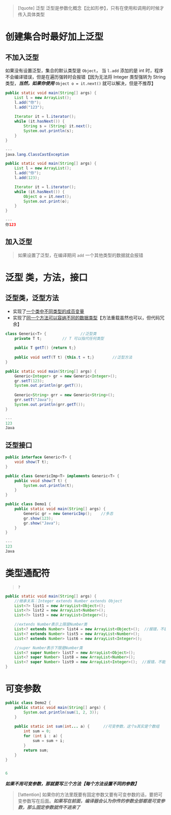 >[!quote] 泛型
>泛型是参数化概念【比如形参】，只有在使用和调用的时候才传入具体类型

# 创建集合时最好加上泛型
## 不加入泛型
如果没有设置泛型，集合的默认类型是 `Object`， 当 `l.add` 添加的是 int 时，程序不会编译错误，但是在遍历强转时会报错【因为无法将 Integer 类型强转为 String 类型，***当然，如果你使用*** `Object o = it.next()` 就可以解决，但是不推荐】

```java
public static void main(String[] args) {  
    List l = new ArrayList();  
    l.add("你");  
    l.add("123");  
  
    Iterator it = l.iterator();  
    while (it.hasNext()) {  
        String s = (String) it.next();  
        System.out.println(s);  
    }  
}

---
java.lang.ClassCastException
```

```java
public static void main(String[] args) {
	List l = new ArrayList();
	l.add("你");
	l.add(123);

	Iterator it = l.iterator();
	while (it.hasNext()) {
		Object o = it.next();
		System.out.print(o);
	}
}

---
你123
```
## 加入泛型
>如果设置了泛型，在编译期间 `add` 一个其他类型的数据就会报错

# 泛型 类，方法，接口
## 泛型类，泛型方法
- 实现了<u>一个类中不同类型的成员变量</u>
- 实现了<u>同一个方法可以容纳不同的数据类型</u>【方法重载虽然也可以，但代码冗余】

```java
class Generic<T> {               //泛型类
	private T t;         // T 可以指代任何类型
   
	public T getT() {return t;}  
  
	public void setT(T t) {this.t = t;}        //泛型方法
}
```

```java
public static void main(String[] args) {  
	Generic<Integer> gr = new Generic<Integer>();  
	gr.setT(123);  
	System.out.println(gr.getT());  
  
	Generic<String> grr = new Generic<String>();  
	grr.setT("Java");  
	System.out.println(grr.getT());  
}

---
123
Java
```

## 泛型接口
```java
public interface Generic<T> {  
	void show(T t);  
}
```
```java
public class GenericImp<T> implements Generic<T> {  
	public void show(T t) {  
		System.out.println(t);  
	}  
}
```
```java
public class Demo1 {  
	public static void main(String[] args) {  
		Generic gr = new GenericImp();    //多态
		gr.show(123);  
		gr.show("Java");  
	}  
}

---
123
Java
```

# 类型通配符
>`?`

```java
public static void main(String[] args) {  
	//继承关系：Integer extends Number extends Object
    List<?> list1 = new ArrayList<Object>();  
    List<?> list2 = new ArrayList<Number>();  
    List<?> list3 = new ArrayList<Integer>();  

	//extends Number表示上限是Number类
    List<? extends Number> list4 = new ArrayList<Object>();  //报错，不能为Object类
    List<? extends Number> list5 = new ArrayList<Number>();  
    List<? extends Number> list6 = new ArrayList<Integer>();  

	//super Number表示下限是Number类
    List<? super Number> list7 = new ArrayList<Object>();  
    List<? super Number> list8 = new ArrayList<Number>();  
    List<? super Number> list9 = new ArrayList<Integer>();  //报错，不能为Integer类
}
```

# 可变参数
```java
public class Demo2 {  
    public static void main(String[] args) {  
        System.out.println(sum(1, 2, 3));  
    }  
  
    public static int sum(int... a) {      //可变参数，这个a其实是个数组
        int sum = 0;  
        for (int i : a) {  
            sum = sum + i;  
        }  
        return sum;  
    }  
}


6
```
***如果不用可变参数，那就要写三个方法【每个方法设置不同的参数】***

>[!attention]
>如果你的方法里既要有固定参数又要有可变参数的话，要把可变参数写在后面。***如果写在前面，编译器会认为你传的参数全部都是可变参数，那么固定参数就传不进来了***


